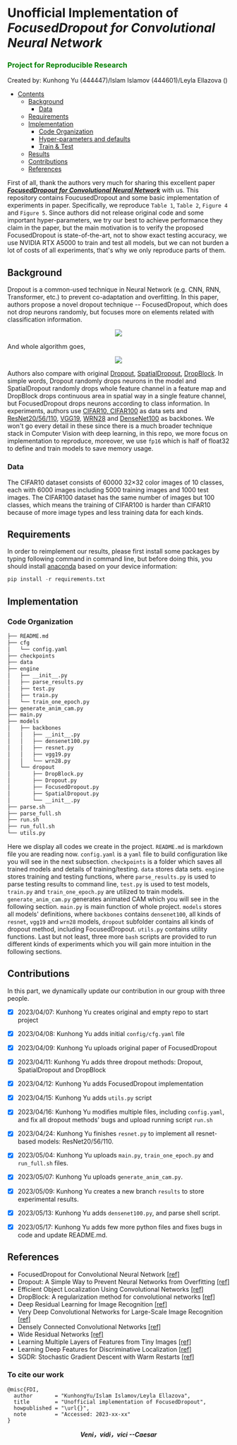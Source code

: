 # Unofficial Implementation of  ***FocusedDropout for Convolutional Neural Network***

### <font color = 'green'> Project for Reproducible Research </font>

Created by: Kunhong Yu (444447)/Islam Islamov (444601)/Leyla Ellazova ()

- [Contents]()
	- [Background](#background)
		- [Data](#data)
	- [Requirements](#requirements)
	- [Implementation](#implementation)
		- [Code Organization](#code-organization)
		- [Hyper-parameters and defaults](#hyper-parameters-and-defaults)
		- [Train & Test](#train-&-test)
	- [Results](#results)
	- [Contributions](#contributions)
	- [References](#references)

First of all, thank the authors very much for sharing this excellent paper [***FocusedDropout for Convolutional Neural Network***](https://arxiv.org/abs/2103.15425) with us. This repository contains FoucusedDropout and some basic implementation of experiments in paper. 
Specifically, we reproduce `Table 1`, `Table 2`, `Figure 4` and `Figure 5`. Since authors did not release original code and some important hyper-parameters, we try our best to achieve performance they claim in the paper, but the main motivation is to verify the proposed FocusedDropout is state-of-the-art, not to show exact testing accuracy, we use NVIDIA RTX A5000 to train and test all models, but we can not burden a lot of costs of all experiments, that's why we only reproduce parts of them.

## Background
Dropout is a common-used technique in Neural Network (e.g. CNN, RNN, Transformer, etc.) to prevent co-adaptation and overfitting. In this paper, authors propose a novel dropout technique -- FocusedDropout, which does not drop neurons randomly, but 
focuses more on elements related with classification information.

<p align="center">
	<img src = ./README/fd.png />
</p>

And whole algorithm goes,

<p align="center">
	<img src = ./README/al.png />
</p>


Authors also compare with original [Dropout](https://www.cs.toronto.edu/~rsalakhu/papers/srivastava14a.pdf), [SpatialDropout](https://arxiv.org/pdf/1411.4280.pdf), [DropBlock](https://arxiv.org/abs/1810.12890). 
In simple words, Dropout randomly drops neurons in the model and SpatialDropout randomly drops whole feature channel in a feature map and DropBlock drops continuous area in spatial way in a single feature channel, but FocusedDropout drops neurons according to class information. In experiments, authors use [CIFAR10, CIFAR100](https://www.cs.toronto.edu/~kriz/cifar.html) as data sets and [ResNet20/56/110](https://arxiv.org/abs/1512.03385), [VGG19](https://arxiv.org/abs/1409.1556), [WRN28](https://arxiv.org/abs/1605.07146) and [DenseNet100](https://arxiv.org/abs/1608.06993) as backbones. We won't go every detail in these since there is a much broader technique stack in Computer Vision with deep learning, in this repo, we more focus on implementation to reproduce, moreover, we use `fp16` which is half of float32 to define and train models to save memory usage.

### Data
The CIFAR10 dataset consists of 60000 32×32 color images of 10 classes, each with 6000 images including 5000 training images and 1000 test images. The CIFAR100 dataset has the same number of images but 100 classes, which means the training of CIFAR100 is harder than CIFAR10 because of more image types and less training data for each kinds. 

## Requirements

In order to reimplement our results, please first install some packages by typing following command in command line, but before doing this, you should install [anaconda](https://www.anaconda.com/) based on your device information:

```Python
pip install -r requirements.txt 
```

## Implementation

### Code Organization

```bash
├── README.md
├── cfg
│   └── config.yaml
├── checkpoints
├── data
├── engine
│   ├── __init__.py
│   ├── parse_results.py
│   ├── test.py
│   ├── train.py
│   └── train_one_epoch.py
├── generate_anim_cam.py
├── main.py
├── models
│   ├── backbones
│   │   ├── __init__.py
│   │   ├── densenet100.py
│   │   ├── resnet.py
│   │   ├── vgg19.py
│   │   └── wrn28.py
│   └── dropout
│       ├── DropBlock.py
│       ├── Dropout.py
│       ├── FocusedDropout.py
│       ├── SpatialDropout.py
│       └── __init__.py
├── parse.sh
├── parse_full.sh
├── run.sh
├── run_full.sh
└── utils.py
```

Here we display all codes we create in the project. `README.md` is markdown file you are reading now. `config.yaml` is a `yaml` file to build configuration like you will see in the next subsection. `checkpoints` is a folder which saves all trained models and details of training/testing. `data` stores data sets. `engine` stores training and testing functions, where `parse_results.py` is used to parse testing results to command line, `test.py` is used to test models, `train.py` and `train_one_epoch.py` are utilized to train models. `generate_anim_cam.py` generates animated CAM which you will see in the following section. `main.py` is main function of whole project. `models` stores all models' definitions, where `backbones` contains `densenet100`, all kinds of `resnet`, `vgg19` and `wrn28` models, `dropout` subfolder contains all kinds of dropout method, including FocusedDropout. `utils.py` contains utility functions. Last but not least, three more `bash` scripts are provided to run different kinds of experiments which you will gain more intuition in the following sections.	


## Contributions

In this part, we dynamically update our contribution in our group with three people.

- [x] 2023/04/07: Kunhong Yu creates original and empty repo to start project
- [x] 2023/04/08: Kunhong Yu adds initial `config/cfg.yaml` file
- [x] 2023/04/09: Kunhong Yu uploads original paper of FocusedDropout
- [x] 2023/04/11: Kunhong Yu adds three dropout methods: Dropout, SpatialDropout and DropBlock
- [x] 2023/04/12: Kunhong Yu adds FocusedDropout implementation
- [x] 2023/04/15: Kunhong Yu adds `utils.py` script 
- [x] 2023/04/16: Kunhong Yu modifies multiple files, including `config.yaml`, and fix all dropout methods' bugs and upload running script `run.sh`
- [x] 2023/04/24: Kunhong Yu finishes `resnet.py` to implement all resnet-based models: ResNet20/56/110.
- [x] 2023/05/04: Kunhong Yu uploads `main.py`, `train_one_epoch.py` and `run_full.sh` files.
- [x] 2023/05/07: Kunhong Yu uploads `generate_anim_cam.py`.
- [x] 2023/05/09: Kunhong Yu creates a new branch `results` to store experimental results.
- [x] 2023/05/13: Kunhong Yu adds `densenet100.py`, and parse shell script.
- [x] 2023/05/17: Kunhong Yu adds few more python files and fixes bugs in code and update README.md.


## References
- FocusedDropout for Convolutional Neural Network [[ref]](https://arxiv.org/abs/2103.15425)
- Dropout: A Simple Way to Prevent Neural Networks from
Overfitting [[ref]](https://www.cs.toronto.edu/~rsalakhu/papers/srivastava14a.pdf)
- Efficient Object Localization Using Convolutional Networks [[ref]](https://arxiv.org/pdf/1411.4280.pdf)
- DropBlock: A regularization method for convolutional networks [[ref]](https://arxiv.org/abs/1810.12890)
- Deep Residual Learning for Image Recognition [[ref]](https://arxiv.org/abs/1512.03385)
- Very Deep Convolutional Networks for Large-Scale Image Recognition [[ref]](https://arxiv.org/abs/1409.1556)
- Densely Connected Convolutional Networks [[ref]](https://arxiv.org/abs/1608.06993)
- Wide Residual Networks [[ref]](https://arxiv.org/abs/1605.07146)
- Learning Multiple Layers of Features from Tiny Images [[ref]](https://www.cs.toronto.edu/~kriz/learning-features-2009-TR.pdf)
- Learning Deep Features for Discriminative Localization [[ref]](https://arxiv.org/abs/1512.04150)
- SGDR: Stochastic Gradient Descent with Warm Restarts [[ref]](https://arxiv.org/pdf/1608.03983.pdf)


### To cite our work

```
@misc{FDI,
  author       = "KunhongYu/Islam Islamov/Leyla Ellazova",
  title        = "Unofficial implementation of FocusedDropout",
  howpublished = "\url{}",
  note         = "Accessed: 2023-xx-xx"
}
```

***<center>Veni，vidi，vici --Caesar</center>***
